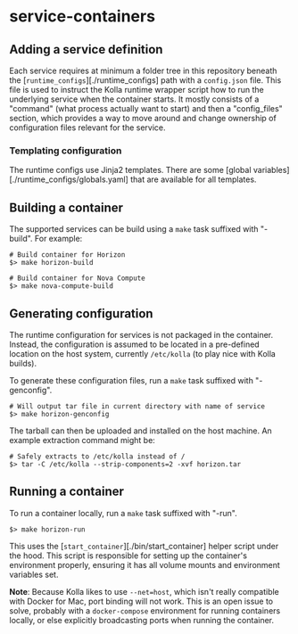 # service-containers

## Adding a service definition

Each service requires at minimum a folder tree in this repository beneath the
[`runtime_configs`][./runtime_configs] path with a `config.json` file.
This file is used to instruct the Kolla runtime wrapper
script how to run the underlying service when the container starts. It mostly
consists of a "command" (what process actually want to start) and then a
"config_files" section, which provides a way to move around and change ownership
of configuration files relevant for the service.

### Templating configuration

The runtime configs use Jinja2 templates. There are some [global variables][./runtime_configs/globals.yaml]
that are available for all templates.

## Building a container

The supported services can be build using a `make` task suffixed with "-build".
For example:

```
# Build container for Horizon
$> make horizon-build

# Build container for Nova Compute
$> make nova-compute-build
```

## Generating configuration

The runtime configuration for services is not packaged in the container.
Instead, the configuration is assumed to be located in a pre-defined location
on the host system, currently `/etc/kolla` (to play nice with Kolla builds).

To generate these configuration files, run a `make` task suffixed with "-genconfig".

```
# Will output tar file in current directory with name of service
$> make horizon-genconfig
```

The tarball can then be uploaded and installed on the host machine. An example
extraction command might be:

```
# Safely extracts to /etc/kolla instead of /
$> tar -C /etc/kolla --strip-components=2 -xvf horizon.tar
```

## Running a container

To run a container locally, run a `make` task suffixed with "-run".

```
$> make horizon-run
```

This uses the [`start_container`][./bin/start_container] helper script under the
hood. This script is responsible for setting up the container's environment
properly, ensuring it has all volume mounts and environment variables set.

**Note**: Because Kolla likes to use `--net=host`, which isn't really compatible
with Docker for Mac, port binding will not work. This is an open issue to solve,
probably with a `docker-compose` environment for running containers locally, or
else explicitly broadcasting ports when running the container.
